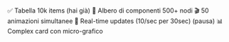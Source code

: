 ✅ Tabella 10k items (hai già)
🌳 Albero di componenti 500+ nodi
🎬 50 animazioni simultanee
🔄 Real-time updates (10/sec per 30sec) (pausa)
📊 Complex card con micro-grafico